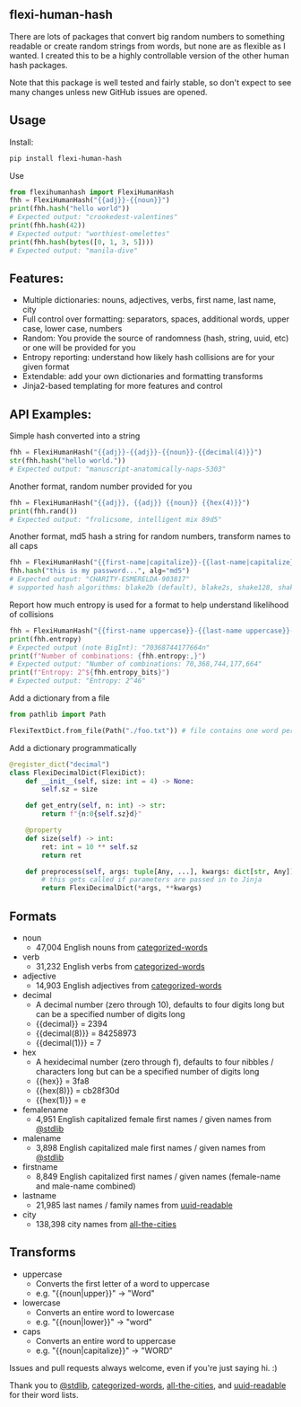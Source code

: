 ## flexi-human-hash
There are lots of packages that convert big random numbers to something readable or create random strings from words, but none are as flexible as I wanted. I created this to be a highly controllable version of the other human hash packages.

Note that this package is well tested and fairly stable, so don't expect to see many changes unless new GitHub issues are opened.

## Usage
Install:
``` bash
pip install flexi-human-hash
```

Use
``` python
from flexihumanhash import FlexiHumanHash
fhh = FlexiHumanHash("{{adj}}-{{noun}}")
print(fhh.hash("hello world"))
# Expected output: "crookedest-valentines"
print(fhh.hash(42))
# Expected output: "worthiest-omelettes"
print(fhh.hash(bytes([0, 1, 3, 5])))
# Expected output: "manila-dive"
```

## Features:
* Multiple dictionaries: nouns, adjectives, verbs, first name, last name, city
* Full control over formatting: separators, spaces, additional words, upper case, lower case, numbers
* Random: You provide the source of randomness (hash, string, uuid, etc) or one will be provided for you
* Entropy reporting: understand how likely hash collisions are for your given format
* Extendable: add your own dictionaries and formatting transforms
* Jinja2-based templating for more features and control

## API Examples:
Simple hash converted into a string
``` python
fhh = FlexiHumanHash("{{adj}}-{{adj}}-{{noun}}-{{decimal(4)}}")
str(fhh.hash("hello world."))
# Expected output: "manuscript-anatomically-naps-5303"
```

Another format, random number provided for you
``` python
fhh = FlexiHumanHash("{{adj}}, {{adj}} {{noun}} {{hex(4)}}")
print(fhh.rand())
# Expected output: "frolicsome, intelligent mix 89d5"
```

Another format, md5 hash a string for random numbers, transform names to all caps
``` python
fhh = FlexiHumanHash("{{first-name|capitalize}}-{{last-name|capitalize}}-{{decimal(6)}}")
fhh.hash("this is my password...", alg="md5")
# Expected output: "CHARITY-ESMERELDA-903817"
# supported hash algorithms: blake2b (default), blake2s, shake128, shake256, md5, sha1, sha224, sha256, sha384, sha512, sha3-224, sha3-256, sha3-384, sha3-512
```

Report how much entropy is used for a format to help understand likelihood of collisions
``` python
fhh = FlexiHumanHash("{{first-name uppercase}}-{{last-name uppercase}}-{{decimal(6)}}")
print(fhh.entropy)
# Expected output (note BigInt): "70368744177664n"
print(f"Number of combinations: {fhh.entropy:,}")
# Expected output: "Number of combinations: 70,368,744,177,664"
print(f"Entropy: 2^${fhh.entropy_bits}")
# Expected output: "Entropy: 2^46"
```

Add a dictionary from a file
``` python
from pathlib import Path

FlexiTextDict.from_file(Path("./foo.txt")) # file contains one word per line
```

Add a dictionary programmatically
``` python
@register_dict("decimal")
class FlexiDecimalDict(FlexiDict):
    def __init__(self, size: int = 4) -> None:
        self.sz = size

    def get_entry(self, n: int) -> str:
        return f"{n:0{self.sz}d}" 

    @property
    def size(self) -> int:
        ret: int = 10 ** self.sz
        return ret

    def preprocess(self, args: tuple[Any, ...], kwargs: dict[str, Any]) -> FlexiDecimalDict:
        # this gets called if parameters are passed in to Jinja
        return FlexiDecimalDict(*args, **kwargs)
```

## Formats
* noun
    * 47,004 English nouns from [categorized-words](https://github.com/felixfischer/categorized-words)
* verb
    * 31,232 English verbs from [categorized-words](https://github.com/felixfischer/categorized-words)
* adjective
    * 14,903 English adjectives from [categorized-words](https://github.com/felixfischer/categorized-words)
* decimal
    * A decimal number (zero through 10), defaults to four digits long but can be a specified number of digits long
    * {{decimal}} = 2394
    * {{decimal(8)}} = 84258973
    * {{decimal(1)}} = 7
* hex
    * A hexidecimal number (zero through f), defaults to four nibbles / characters long but can be a specified number of digits long
    * {{hex}} = 3fa8
    * {{hex(8)}} = cb28f30d
    * {{hex(1)}} = e
* femalename
    * 4,951 English capitalized female first names / given names from [@stdlib](https://github.com/stdlib-js/datasets-female-first-names-en)
* malename
    * 3,898 English capitalized male first names / given names from [@stdlib](https://github.com/stdlib-js/datasets-male-first-names-en)
* firstname
    * 8,849 English capitalized first names / given names (female-name and male-name combined)
* lastname
    * 21,985 last names / family names from [uuid-readable](https://github.com/Debdut/uuid-readable)
* city
    * 138,398 city names from [all-the-cities](https://www.npmjs.com/package/all-the-cities)

## Transforms

* uppercase
    * Converts the first letter of a word to uppercase
    * e.g. "{{noun|upper}}" -> "Word"
* lowercase
    * Converts an entire word to lowercase
    * e.g. "{{noun|lower}}" -> "word"
* caps
    * Converts an entire word to uppercase
    * e.g. "{{noun|capitalize}}" -> "WORD"

Issues and pull requests always welcome, even if you're just saying hi. :)


Thank you to [@stdlib](https://www.npmjs.com/package/@stdlib/stdlib),
[categorized-words](https://www.npmjs.com/package/categorized-words),
[all-the-cities](https://www.npmjs.com/package/all-the-cities), and
[uuid-readable](https://www.npmjs.com/package/uuid-readable) for their word lists.